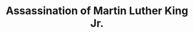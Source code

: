---
category: Assassination of MLK
title: Assassination of Martin Luther King Jr.
year: 1968
duration: 4th April, 1968
location: Memphis, Tennessee
image: media/images/events/martin_luther_king.jpg
image-desc: Martin Luther King Jr. during the 1963 March on Washington for Jobs and Freedom, during which he delivered his historic "I Have a Dream" speech, calling for an end to racism.
source-name: Catalog Archives
image-source: https://catalog.archives.gov/id/542015
description: Martin Luther king Jr, was the prominent leader of the Civil Rights Movement and a recipient of the Nobel Peace Prize. He was tragically shot at the Lorraine Motel in Memphis, Tennessee.
song1: Happy Birthday
song2: Pride (In The Name of Love)
---